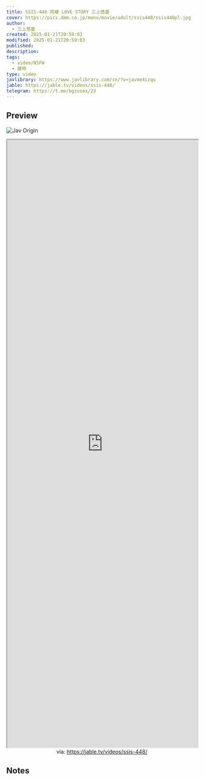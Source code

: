 ```yaml
---
title: SSIS-448 同棲 LOVE STORY 三上悠亜
cover: https://pics.dmm.co.jp/mono/movie/adult/ssis448/ssis448pl.jpg
author:
  - 三上悠亜
created: 2025-01-21T20:59:03
modified: 2025-01-21T20:59:03
published: 
description: 
tags:
  - video/NSFW
  - 接吻
type: video
javlibrary: https://www.javlibrary.com/cn/?v=javme4izqu
jable: https://jable.tv/videos/ssis-448/
telegram: https://t.me/bgzosex/23
---
```

## Preview

![Jav Origin](http://img74.pixhost.to/images/58/292733799_i529423.jpg)

<iframe src='https://jable.tv/videos/ssis-448/' style='height:40vh;width:100%' class='iframe-radius' allow='fullscreen'></iframe>
<center>via: <a href='https://jable.tv/videos/ssis-448/' target='_blank' class='external-link'>https://jable.tv/videos/ssis-448/</a></center>


## Notes

